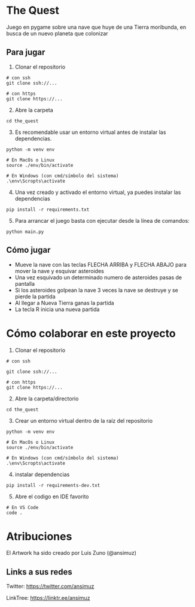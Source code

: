 # The Quest

Juego en pygame sobre una nave que huye de una Tierra moribunda, en busca de un nuevo planeta que colonizar

## Para jugar
1. Clonar el repositorio
```
# con ssh
git clone ssh://...

# con https
git clone https://...
```

2. Abre la carpeta
```
cd the_quest
```

3. Es recomendable usar un entorno virtual antes de instalar las dependencias.
```
python -m venv env

# En MacOs o Linux
source ./env/bin/activate

# En Windows (con cmd/símbolo del sistema)
.\env\Scropts\activate
```

4. Una vez creado y activado el entorno virtual, ya puedes instalar las dependencias
```
pip install -r requirements.txt
```

5. Para arrancar el juego basta con ejecutar desde la línea de comandos:

```
python main.py
```

## Cómo jugar

- Mueve la nave con las teclas FLECHA ARRIBA y FLECHA ABAJO para mover la nave y esquivar asteroides
- Una vez esquivado un determinado numero de asteroides pasas de pantalla
- Si los asteroides golpean la nave 3 veces la nave se destruye y se pierde la partida
- Al llegar a Nueva Tierra ganas la partida
- La tecla R inicia una nueva partida

# Cómo colaborar en este proyecto
1. Clonar el repositorio

```
# con ssh

git clone ssh://...

# con https
git clone https://...
```

2. Abre la carpeta/directorio
```
cd the_quest
```

3. Crear un entorno virtual dentro de la raíz del repositorio
```
python -m venv env

# En MacOs o Linux
source ./env/bin/activate

# En Windows (con cmd/símbolo del sistema)
.\env\Scropts\activate
```

4. instalar dependencias
```
pip install -r requirements-dev.txt
```

5. Abre el codigo en IDE favorito
```
# En VS Code
code .
```

# Atribuciones

El Artwork ha sido creado por Luis Zuno (@ansimuz)

## Links a sus redes

Twitter: https://twitter.com/ansimuz

LinkTree: https://linktr.ee/ansimuz